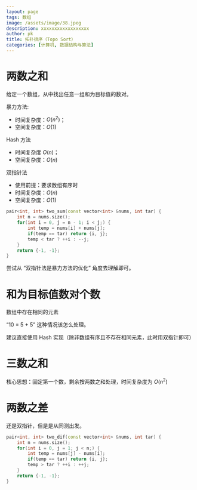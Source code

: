 ```yaml
---
layout: page
tags: 数组
image: /assets/image/38.jpeg
description: xxxxxxxxxxxxxxxxxx
author: pk
title: 拓扑排序（Topo Sort）
categories: [计算机, 数据结构与算法]
---
```


# 两数之和
给定一个数组，从中找出任意一组和为目标值的数对。

暴力方法: 
- 时间复杂度：$O(n^2)$；
- 空间复杂度：$O(1)$

Hash 方法
- 时间复杂度 $O(n)$；
- 空间复杂度：$O(n)$

双指针法
- 使用前提：要求数组有序时
- 时间复杂度：$O(n)$
- 空间复杂度：$O(1)$

```cpp
pair<int, int> two_sum(const vector<int> &nums, int tar) {
    int n = nums.size();
    for(int i = 0, j = n - 1; i < j;) {
        int temp = nums[i] + nums[j];
        if(temp == tar) return {i, j};
        temp < tar ? ++i : --j;
    }
    return {-1, -1};
}
```

尝试从 “双指针法是暴力方法的优化” 角度去理解即可。


# 和为目标值数对个数


数组中存在相同的元素

“10 = 5 + 5” 这种情况该怎么处理。

建议直接使用 Hash 实现（除非数组有序且不存在相同元素，此时用双指针即可）

# 三数之和

核心思想：固定第一个数，剩余按两数之和处理，时间复杂度为 $O(n^2)$


# 两数之差
还是双指针，但是是从同测出发。
```cpp
pair<int, int> two_dif(const vector<int> &nums, int tar) {
    int n = nums.size();
    for(int i = 0, j = 1; j < n;) {
        int temp = nums[j] - nums[i];
        if(temp == tar) return {i, j};
        temp > tar ? ++i : ++j;
    }
    return {-1, -1};
}
```
